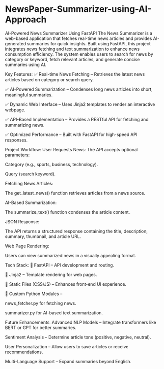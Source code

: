 # NewsPaper-Summarizer-using-AI-Approach


AI-Powered News Summarizer Using FastAPI
The News Summarizer is a web-based application that fetches real-time news articles and provides AI-generated summaries for quick insights. Built using FastAPI, this project integrates news fetching and text summarization to enhance news consumption efficiency. The system enables users to search for news by category or keyword, fetch relevant articles, and generate concise summaries using AI.

Key Features:
✅ Real-time News Fetching – Retrieves the latest news articles based on category or search query.

✅ AI-Powered Summarization – Condenses long news articles into short, meaningful summaries.

✅ Dynamic Web Interface – Uses Jinja2 templates to render an interactive webpage.

✅ API-Based Implementation – Provides a RESTful API for fetching and summarizing news.

✅ Optimized Performance – Built with FastAPI for high-speed API responses.

Project Workflow:
User Requests News: The API accepts optional parameters:

Category (e.g., sports, business, technology).

Query (search keyword).

Fetching News Articles:

The get_latest_news() function retrieves articles from a news source.

AI-Based Summarization:

The summarize_text() function condenses the article content.

JSON Response:

The API returns a structured response containing the title, description, summary, thumbnail, and article URL.

Web Page Rendering:

Users can view summarized news in a visually appealing format.

Tech Stack:
🔹 FastAPI – API development and routing.

🔹 Jinja2 – Template rendering for web pages.

🔹 Static Files (CSS/JS) – Enhances front-end UI experience.

🔹 Custom Python Modules –

news_fetcher.py for fetching news.

summarizer.py for AI-based text summarization.

Future Enhancements:
  Advanced NLP Models – Integrate transformers like BERT or GPT for better summaries.

  Sentiment Analysis – Determine article tone (positive, negative, neutral).

  User Personalization – Allow users to save articles or receive recommendations.

  Multi-Language Support – Expand summaries beyond English.
